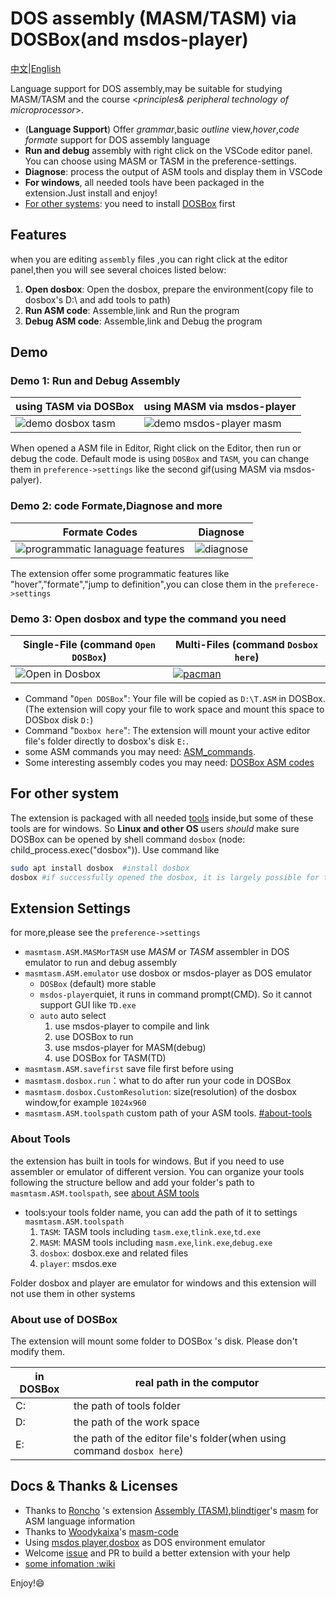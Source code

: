 # DOS assembly (MASM/TASM) via DOSBox(and msdos-player)

[中文](https://github.com/xsro/masm-tasm/blob/main/doc/README_zh.md)|[English](https://github.com/xsro/masm-tasm/blob/main/README.md)

Language support for DOS assembly,may be suitable for studying MASM/TASM and the course <*principles& peripheral technology of microprocessor*>.

- (**Language Support**) Offer *grammar*,basic *outline* view,*hover*,*code formate* support for DOS assembly language
- **Run and debug** assembly with right click on the VSCode editor panel. You can choose using MASM or TASM in the preference-settings.
- **Diagnose**: process the output of ASM tools and display them in VSCode
- **For windows**, all needed tools have been packaged in the extension.Just install and enjoy!
- [For other systems](#for-other-system): you need to install [DOSBox](https://www.dosbox.com) first

## Features

when you are editing `assembly` files ,you can right click at the editor panel,then you will see several choices listed below:

1. **Open dosbox**: Open the dosbox, prepare the environment(copy file to dosbox's D:\ and add tools to path)
2. **Run ASM code**: Assemble,link and Run the program
3. **Debug ASM code**: Assemble,link and Debug the program

## Demo

### Demo 1: Run and Debug Assembly

| using TASM via DOSBox                                                                     | using MASM via msdos-player                                                                    |
| ----------------------------------------------------------------------------------------- | ---------------------------------------------------------------------------------------------- |
| ![demo dosbox tasm](https://github.com/xsro/masm-tasm/raw/main/pics/demo_dosbox_tasm.gif) | ![demo msdos-player masm](https://github.com/xsro/masm-tasm/raw/main/pics/demo_msdos_masm.gif) |

When opened a ASM file in Editor, Right click on the Editor, then run or debug the code. Default mode is using `DOSBox` and `TASM`, you can change them in `preference->settings` like the second gif(using MASM via msdos-palyer).

### Demo 2: code Formate,Diagnose and more

| Formate Codes                                                                                          | Diagnose                                                                            |
| ------------------------------------------------------------------------------------------------------ | ----------------------------------------------------------------------------------- |
| ![programmatic lanaguage features](https://github.com/xsro/masm-tasm/raw/main/pics/demo_PLFeature.gif) | ![diagnose](https://github.com/xsro/masm-tasm/raw/main/pics/demo_diagnose_tasm.gif) |

The extension offer some programmatic features like "hover","formate","jump to definition",you can close them in the `preferece->settings`

### Demo 3: Open dosbox and type the command you need

| Single-File (command `Open DOSBox`)                                               | Multi-Files (command `Dosbox here`)                                                                                         |
| --------------------------------------------------------------------------------- | --------------------------------------------------------------------------------------------------------------------------- |
| ![Open in Dosbox](https://github.com/xsro/masm-tasm/raw/main/pics/opendosbox.gif) | [![pacman](https://github.com/xsro/masm-tasm/raw/main/pics/demo_pacman.gif)](https://github.com/dpisdaniel/assembly-pacman) |

- Command "`Open DOSBox`": Your file will be copied as `D:\T.ASM` in DOSBox. (The extension will copy your file to work space and mount this space to DOSbox disk `D:`)
- Command "`Doxbox here`": The extension will mount your active editor file's folder directly to dosbox's disk `E:`.
- some ASM commands you may need: [ASM_commands](https://github.com/xsro/masm-tasm/wiki/ASM_commands).
- Some interesting assembly codes you may need: [DOSBox ASM codes](https://github.com/xsro/masm-tasm/wiki/dosbox)

## For other system

The extension is packaged with all needed [tools](#about-tools) inside,but some of these tools are for windows. So **Linux and other OS** users *should* make sure DOSBox can be opened by shell command `dosbox` (node: child_process.exec("dosbox")). Use command like

```sh
sudo apt install dosbox  #install dosbox
dosbox #if successfully opened the dosbox, it is largely possible for the extension to use dosbox
```

## Extension Settings

for more,please see the `preference->settings`

- `masmtasm.ASM.MASMorTASM` use *MASM* or *TASM* assembler in DOS emulator to run and debug assembly
- `masmtasm.ASM.emulator` use dosbox or msdos-player as DOS emulator
  - `DOSBox` (default) more stable
  - `msdos-player`quiet, it runs in command prompt(CMD).  So it cannot support GUI like `TD.exe`
  - `auto` auto select
    1. use msdos-player to compile and link
    2. use DOSBox to run
    3. use msdos-player for MASM(debug)
    4. use DOSBox for TASM(TD)
- `masmtasm.ASM.savefirst`  save file first before using
- `masmtasm.dosbox.run`：what to do after run your code in DOSBox
- `masmtasm.dosbox.CustomResolution`: size(resolution) of the dosbox window,for example `1024x960`
- `masmtasm.ASM.toolspath` custom path of your ASM tools. [#about-tools](#about-tools)

### About Tools

the extension has built in tools for windows. But if you need to use assembler or emulator of different version. You can organize your tools following the structure bellow and add your folder's path to  `masmtasm.ASM.toolspath`, see [about ASM tools](https://github.com/xsro/masm-tasm/blob/main/doc/Toolspath.md)

- tools:your tools folder name, you can add the path of it to settings `masmtasm.ASM.toolspath`
  1. `TASM`: TASM tools including `tasm.exe`,`tlink.exe`,`td.exe`
  2. `MASM`: MASM tools including `masm.exe`,`link.exe`,`debug.exe`
  3. `dosbox`: dosbox.exe and related files
  4. `player`: msdos.exe

Folder dosbox and player are emulator for windows and this extension will not use them in other systems

### About use of DOSBox

The extension will mount some folder to DOSBox 's disk. Please don't modify them.

| in DOSBox | real path in the computor                                              |
| --------- | ---------------------------------------------------------------------- |
| C:        | the path of tools folder                                               |
| D:        | the path of the work space                                             |
| E:        | the path of the editor file's folder(when using command `dosbox here`) |

## Docs & Thanks & Licenses

- Thanks to [Roncho](https://marketplace.visualstudio.com/publishers/Roncho) 's extension [Assembly (TASM)](https://marketplace.visualstudio.com/items?itemName=Roncho.assembly-8086),[blindtiger](https://github.com/9176324)'s [masm](https://github.com/9176324/bltg-team.masm) for ASM language information
- Thanks to [Woodykaixa](https://github.com/Woodykaixa)'s [masm-code](https://github.com/Woodykaixa/masm-code)
- Using [msdos player](http://takeda-toshiya.my.coocan.jp/msdos),[dosbox](https://www.dosbox.com) as DOS environment emulator
- Welcome [issue](https://github.com/xsro/masm-tasm/issues) and PR to build a better extension with your help
- [some infomation :wiki](https://github.com/xsro/masm-tasm/wiki)

Enjoy!:smile:
